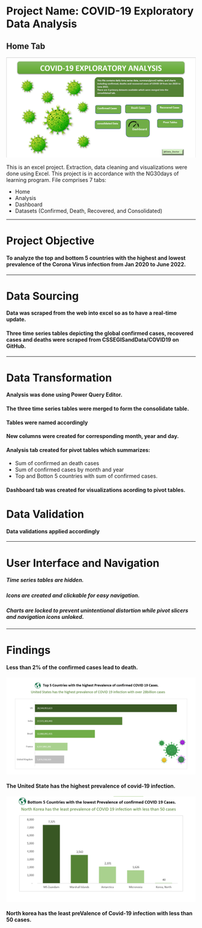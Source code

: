 # Project Name: COVID-19 Exploratory Data Analysis
## Home Tab
![Home Page](covid-home.png)

This is an excel project. Extraction, data cleaning and visualizations were done using Excel.
This project is in accordance with the NG30days of learning program. 
File comprises 7 tabs:
- Home
- Analysis
- Dashboard
- Datasets (Confirmed, Death, Recovered, and Consolidated)

------
# Project Objective

#### To analyze the top and bottom 5 countries with the highest and lowest prevalence of the Corona Virus infection from Jan 2020 to June 2022.

----
# Data Sourcing
#### Data was scraped from the web into excel so as to have a real-time update.
#### Three time series tables depicting the global confirmed cases, recovered cases and deaths were scraped from CSSEGISandData/COVID19 on GitHub.

-------
# Data Transformation
#### Analysis was done using Power Query Editor.
#### The three time series tables were merged to form the consolidate table.
#### Tables were named accordingly
#### New columns were created for corresponding month, year and day.
#### Analysis tab created for pivot tables which summarizes:
- Sum of confirmed an death cases
- Sum of confirmed cases by month and year
- Top and Botton 5 countries with sum of confirmed cases.

#### Dashboard tab was created for visualizations acording to pivot tables.

# Data Validation
#### Data validations applied accordingly

---------
# User Interface and Navigation
##### Time series tables are hidden.
##### Icons are created and clickable for easy navigation.
##### Charts are locked to prevent unintentional distortion while pivot slicers and navigation icons unloked.

-----
# Findings 
#### Less than 2% of the confirmed cases lead to death.

![](Top5.png)
#### The United State has the highest prevalence of covid-19 infection.
![](Bottom5.png)
#### North korea has the least preValence of Covid-19 infection with less than 50 cases.
